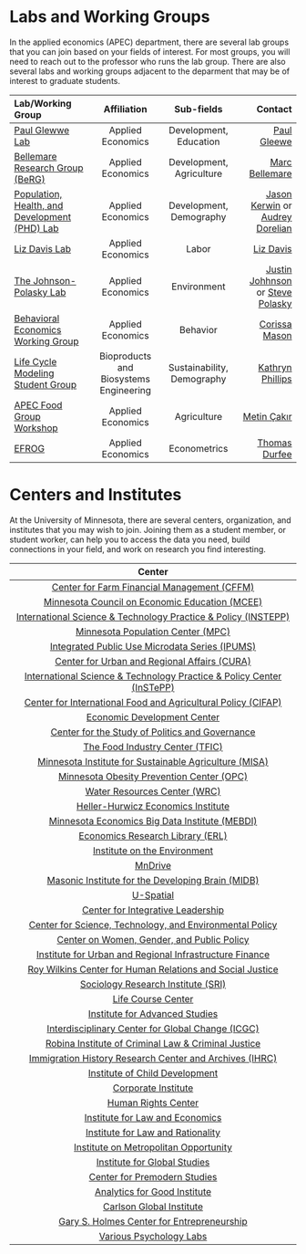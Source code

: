 # Labs and Working Groups   

In the applied economics (APEC) department, there are several lab groups that you can join based on your fields of interest. 
For most groups, you will need to reach out to the professor who runs the lab group. 
There are also several labs and working groups adjacent to the deparment that may be of interest to graduate students. 


| **Lab/Working Group**   | **Affiliation** | **Sub-fields** | **Contact** | 
| :---        |    :----:   |    :----:   |    ---: |
| [Paul Glewwe Lab](https://apec.umn.edu/people/paul-glewwe)       |   Applied Economics    |    Development, Education    |   [Paul Gleewe](https://apec.umn.edu/people/paul-glewwe)  |
| [Bellemare Research Group (BeRG)](http://marcfbellemare.com/wordpress/graduate-student-supervision)       |   Applied Economics    |    Development, Agriculture    |   [Marc Bellemare](http://marcfbellemare.com/wordpress/about)  |
| [Population, Health, and Development (PHD) Lab](https://www.audreydorelien.com/lab)       |   Applied Economics    |    Development, Demography    |   [Jason Kerwin](https://jasonkerwin.com/) or [Audrey Dorelian](https://www.audreydorelien.com/lab)  |
| [Liz Davis Lab](https://apec.umn.edu/people/elizabeth-davis)       |   Applied Economics    |    Labor    |   [Liz Davis](https://apec.umn.edu/people/elizabeth-davis)  |
| [The Johnson-Polasky Lab](https://polaskylab.umn.edu/)       |   Applied Economics    |    Environment    |   [Justin Johhnson](https://johnsonpolaskylab.umn.edu/home/justin-johnson) or [Steve Polasky](https://apec.umn.edu/people/stephen-polasky) |
| [Behavioral Economics Working Group]()       |   Applied Economics    |    Behavior    |   [Corissa Mason](marso056@umn.edu) |
| [Life Cycle Modeling Student Group]()       |   Bioproducts and Biosystems Engineering    |    Sustainability, Demography    |   [Kathryn Phillips](phil0929@umn.edu)  |
| [APEC Food Group Workshop]()       |   Applied Economics    |    Agriculture   |   [Metin Çakır](mcakir@umn.edu)  |
| [EFROG]()       |   Applied Economics    |    Econometrics   |   [Thomas Durfee](durfe019@umn.edu)  |




# Centers and Institutes   

At the University of Minnesota, there are several centers, organization, and institutes that you may wish to join. 
Joining them as a student member, or student worker, can help you to access the data you need, build connections in your field, and work on research you find interesting. 


| **Center**   |  
| :----:       |  
| [Center for Farm Financial Management (CFFM)](https://www.cffm.umn.edu/) |
| [Minnesota Council on Economic Education (MCEE)](https://instepp.umn.edu/) |
| [International Science & Technology Practice & Policy (INSTEPP)](https://instepp.umn.edu/) |
| [Minnesota Population Center (MPC)](https://pop.umn.edu/)       |
| [Integrated Public Use Microdata Series (IPUMS)](https://www.ipums.org/)       | 
| [Center for Urban and Regional Affairs (CURA)](https://www.cura.umn.edu/) |
| [International Science & Technology Practice & Policy Center (InSTePP)](https://instepp.umn.edu/) |
| [Center for International Food and Agricultural Policy (CIFAP)](http://www.cifap.umn.edu/) |
| [Economic Development Center](https://extension.umn.edu/community-development/economic-development) | 
| [Center for the Study of Politics and Governance](https://www.hhh.umn.edu/research-centers/center-study-politics-and-governance) |
| [The Food Industry Center (TFIC)](https://foodindustrycenter.umn.edu/) |
| [Minnesota Institute for Sustainable Agriculture (MISA)](http://www.misa.umn.edu/) |
| [Minnesota Obesity Prevention Center (OPC)](http://www.opc.umn.edu/) |
| [Water Resources Center (WRC)](https://www.wrc.umn.edu/) |
| [Heller-Hurwicz Economics Institute](https://cla.umn.edu/heller-hurwicz) |
| [Minnesota Economics Big Data Institute (MEBDI)](https://cla.umn.edu/economics/research/research-centers/minnesota-economics-big-data-institute) |
| [Economics Research Library (ERL)](https://sites.google.com/umn.edu/theeconomicsresearchlibrary/home) |
| [Institute on the Environment](https://environment.umn.edu/) |
| [MnDrive](https://research.umn.edu/about-us/initiatives/mndrive) |
| [Masonic Institute for the Developing Brain (MIDB)](https://midb.umn.edu/) |
| [U-Spatial](https://rc.umn.edu/uspatial) |
| [Center for Integrative Leadership](https://leadership.umn.edu/) |
| [Center for Science, Technology, and Environmental Policy](https://www.hhh.umn.edu/cstep/center-science-technology-and-environmental-policy) |
| [Center on Women, Gender, and Public Policy](https://www.hhh.umn.edu/research-centers/center-women-gender-and-public-policy) |
| [Institute for Urban and Regional Infrastructure Finance](https://www.hhh.umn.edu/research-centers/institute-urban-and-regional-infrastructure-finance) |
| [Roy Wilkins Center for Human Relations and Social Justice](https://www.hhh.umn.edu/research-centers/roy-wilkins-center-human-relations-and-social-justice) | 
| [Sociology Research Institute (SRI)](https://cla.umn.edu/sociology/research-collaboration/sociology-research-institute-sri) |
| [Life Course Center](https://lcc.umn.edu/) |
| [Institute for Advanced Studies](https://ias.umn.edu/programs) |
| [Interdisciplinary Center for Global Change (ICGC)](http://www.icgc.umn.edu/) |
| [Robina Institute of Criminal Law & Criminal Justice](https://robinainstitute.umn.edu/) |
| [Immigration History Research Center and Archives (IHRC)](https://cla.umn.edu/ihrc) |
| [Institute of Child Development](http://www.cehd.umn.edu/icd/) |
| [Corporate Institute](https://law.umn.edu/corporate-institute) |
| [Human Rights Center](https://law.umn.edu/human-rights-center) |
| [Institute for Law and Economics](https://law.umn.edu/institute-law-economics) |
| [Institute for Law and Rationality](https://law.umn.edu/institute-law-rationality) |
| [Institute on Metropolitan Opportunity](https://law.umn.edu/institute-metropolitan-opportunity) |
| [Institute for Global Studies](https://cla.umn.edu/global-studies) |
| [Center for Premodern Studies](https://cla.umn.edu/premodern) |
| [Analytics for Good Institute](https://carlsonschool.umn.edu/centers-institutes/analytics-for-good) |
| [Carlson Global Institute](https://carlsonschool.umn.edu/centers-institutes/carlson-global-institute) |
| [Gary S. Holmes Center for Entrepreneurship](https://carlsonschool.umn.edu/centers-institutes/holmes-center) |
| [Various Psychology Labs](https://cla.umn.edu/psychology/research/research-labs) |